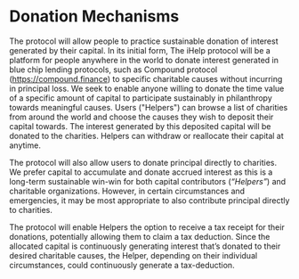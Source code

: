 # Donation Mechanisms

The protocol will allow people to practice sustainable donation of interest generated by their capital. In its initial form, The iHelp protocol will be a platform for people anywhere in the world to donate interest generated in blue chip lending protocols, such as Compound protocol (https://compound.finance) to specific charitable causes without incurring in principal loss. We seek to enable anyone willing to donate the time value of a specific amount of capital to participate sustainably in philanthropy towards meaningful causes. Users ("Helpers") can browse a list of charities from around the world and choose the causes they wish to deposit their capital towards. The interest generated by this deposited capital will be donated to the charities. Helpers can withdraw or reallocate their capital at anytime.

The protocol will also allow users to donate principal directly to charities. We prefer capital to accumulate and donate accrued interest as this is a long-term sustainable win-win for both capital contributors (_“Helpers”_) and charitable organizations. However, in certain circumstances and emergencies, it may be most appropriate to also contribute principal directly to charities.

The protocol will enable Helpers the option to receive a tax receipt for their donations, potentially allowing them to claim a tax deduction. Since the allocated capital is continuously generating interest that’s donated to their desired charitable causes, the Helper, depending on their individual circumstances, could continuously generate a tax-deduction.

##
